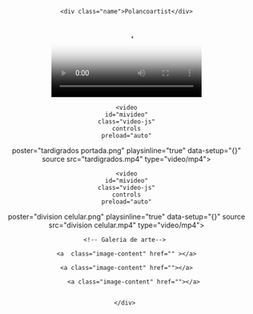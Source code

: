 
</html>
<html lang="en">
<head>
    <meta charset="UTF-8">
    <meta http-equiv="X-UA-Compatible" content="IE=edge">
    <meta name="viewport" content="width=device-width, initial-scale=1.0">
    <link rel="stylesheet" href="polancoartist.css">
    <link rel="stylesheet" href="View.scss">
    <link href="https://vjs.zencdn.net/7.15.4/video-js.css" rel="stylesheet" />
    <link rel="stylesheet" href="normalize.css"> 
    
   
</head>
<body >
<header>
  <div class="responsive"></div>

 
  
  <header>
<!--este es tu contador-->

<div class="statistics"></div>
 
  
  
<!--aqui empieza tu pagina-->
 
  <!--perfil--> 
  <div class="perfil"></div>
      <!--Nombre-->      

    <div class="name">Polancoartist</div>
           

<!--Galeria de videos va aqui-->
           

 
                
  <video
  id="mivideo"
  class="video-js"
  controls
  preload="auto"
poster="tvirusportada.png"
playsinline="true"
autoplay="false"
loop="true"
plaBackRate="true"
  data-setup="{}"
  source src="tipos de virus0001-1143.mp4" 
  type="video/mp4"></video>




                
    <video
    id="mivideo"
    class="video-js"
    controls
    preload="auto"
  poster="tardigrados portada.png"
  playsinline="true"
    data-setup="{}"
    source src="tardigrados.mp4" 
    type="video/mp4"></video>
  
    <video
    id="mivideo"
    class="video-js"
    controls
    preload="auto"
  poster="division celular.png"
  playsinline="true"
    data-setup="{}"
    source src="division celular.mp4" 
    type="video/mp4"></video>
  
  
  
  

<!--el codigo de video source-->





    <!-- Galeria de arte--> 

    

   


 
<!--galeria publicitaria-->            
   
<footer>

  <div class="footer">



    <a  class="image-content" href="" ></a>
                                     
    <a class="image-content" href=""></a>
   
        <a class="image-content" href=""></a>
        

        </div>     


</footer>
     
<script type="text/javascript"></script>
<script src="polancoartists.js"></script>     
     
     





 


                  




                         
                                                       
                          

 </body>
</html>
